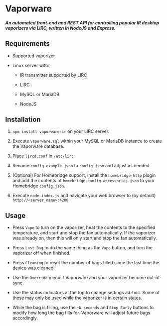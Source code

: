 # Vaporware

##### An automated front-end and REST API for controlling popular IR desktop vaporizers via LIRC, written in NodeJS and Express.

## Requirements

* Supported vaporizer

* Linux server with:

  * IR transmitter supported by LIRC

  * LIRC

  * MySQL or MariaDB

  * NodeJS

## Installation

1. `npm install vaporware-ir` on your LIRC server.

2. Execute `vaporware.sql` within your MySQL or MariaDB instance to create the Vaporware database.

3. Place `lircd.conf` in `/etc/lirc`

4. Rename `config-example.json` to `config.json` and adjust as needed.

5. (Optional) For Homebridge support, install the `homebridge-http` plugin and add the contents of `homebridge-config-accessories.json` to your Homebridge `config.json`.

6. Execute `node index.js` and navigate your web browser to (by default) `http://<server_name>:4200`

## Usage

* Press `Vape` to turn on the vaporizer, heat the contents to the specified temperature, and start and stop the fan automatically. If the vaporizer was already on, then this will only start and stop the fan automatically.

* Press `Last Bag` to do the same thing as the `Vape` button, and turn the vaporizer off when finished.

* Press `Cleaning` to reset the number of bags filled since the last time the device was cleaned.

* Use the `Override` menu if Vaporware and your vaporizer become out-of-sync.

* Use the status indicators at the top to change settings ad-hoc. Some of these may only be used while the vaporizer is in certain states.

* While the bag is filling, use the `+N seconds` and `Stop Early` buttons to modify how long the bag fills for. Vaporware will adjust future bags accordingly.
